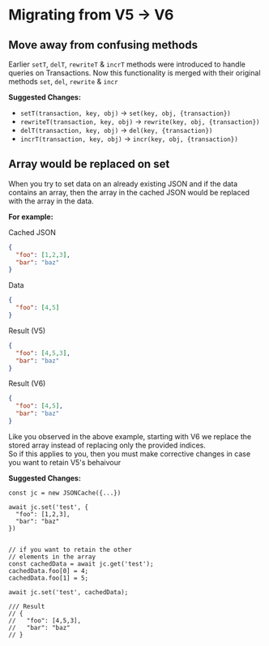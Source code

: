# Migrating from V5 -> V6

## Move away from confusing methods

Earlier `setT`, `delT`, `rewriteT` & `incrT` methods were introduced to handle queries on Transactions. Now this functionality is merged with their original methods `set`, `del`, `rewrite` & `incr`  

**Suggested Changes:**
* `setT(transaction, key, obj)` -> `set(key, obj, {transaction})`
* `rewriteT(transaction, key, obj)` -> `rewrite(key, obj, {transaction})`
* `delT(transaction, key, obj)` -> `del(key, {transaction})`
* `incrT(transaction, key, obj)` -> `incr(key, obj, {transaction})`


## Array would be replaced on set

When you try to set data on an already existing JSON and if the data contains an array, then the array in the cached JSON would be replaced with the array in the data.

**For example:**  

Cached JSON
```JSON
{
  "foo": [1,2,3],
  "bar": "baz"
}
```

Data
```JSON
{
  "foo": [4,5]
}
```

Result (V5)
```JSON
{
  "foo": [4,5,3],
  "bar": "baz"
}
```

Result (V6)
```JSON
{
  "foo": [4,5],
  "bar": "baz"
}
```

Like you observed in the above example, starting with V6 we replace the stored array instead of replacing only the provided indices.   
So if this applies to you, then you must make corrective changes in case you want to retain V5's behaivour

**Suggested Changes:**
```TS
const jc = new JSONCache({...})

await jc.set('test', {
  "foo": [1,2,3],
  "bar": "baz"
})


// if you want to retain the other
// elements in the array
const cachedData = await jc.get('test');
cachedData.foo[0] = 4;
cachedData.foo[1] = 5;

await jc.set('test', cachedData);

/// Result
// {
//   "foo": [4,5,3],
//   "bar": "baz"
// }

```
